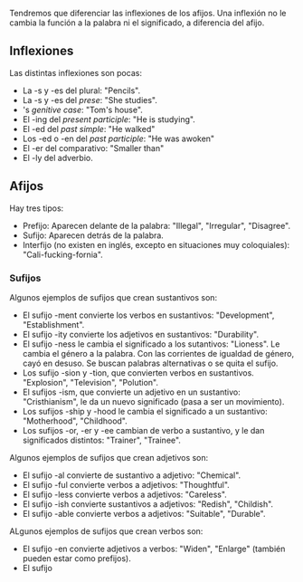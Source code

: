 Tendremos que diferenciar las inflexiones de los afijos. Una inflexión no le cambia la función a la palabra ni el significado, a diferencia del afijo.

## Inflexiones

Las distintas inflexiones son pocas:

- La -s y -es del plural: "Pencils".
- La -s y -es del *prese*: "She studies".
- 's *genitive case*: "Tom's house".
- El -ing del *present participle*: "He is studying".
- El -ed del *past simple*: "He walked"
- Los -ed o -en del *past participle*: "He was awoken"
- El -er del comparativo: "Smaller than"
- El -ly del adverbio.

## Afijos

Hay tres tipos:

- Prefijo: Aparecen delante de la palabra: "Illegal", "Irregular", "Disagree".
- Sufijo: Aparecen detrás de la palabra.
- Interfijo (no existen en inglés, excepto en situaciones muy coloquiales): "Cali-fucking-fornia".

### Sufijos

Algunos ejemplos de sufijos que crean sustantivos son:

- El sufijo -ment convierte los verbos en sustantivos: "Development", "Establishment".
- El sufijo -ity convierte los adjetivos en sustantivos: "Durability".
- El sufijo -ness le cambia el significado a los sutantivos: "Lioness". Le cambia el género a la palabra. Con las corrientes de igualdad de género, cayó en desuso. Se buscan palabras alternativas o se quita el sufijo.
- Los sufijo -sion y -tion, que convierten verbos en sustantivos. "Explosion", "Television", "Polution".
- El sufijos -ism, que convierte un adjetivo en un sustantivo: "Cristhianism", le da un nuevo significado (pasa a ser un movimiento).
- Los sufijos -ship y -hood le cambia el significado a un sustantivo: "Motherhood", "Childhood".
- Los sufijos -or, -er y -ee cambian de verbo a sustantivo, y le dan significados distintos: "Trainer", "Trainee".

Algunos ejemplos de sufijos que crean adjetivos son:

- El sufijo -al convierte de sustantivo a adjetivo: "Chemical".
- El sufijo -ful convierte verbos a adjetivos: "Thoughtful".
- El sufijo -less convierte verbos a adjetivos: "Careless".
- El sufijo -ish convierte sustantivos a adjetivos: "Redish", "Childish".
- El sufijo -able convierte verbos a adjetivos: "Suitable", "Durable".

ALgunos ejemplos de sufijos que crean verbos son:

- El sufijo -en convierte adjetivos a verbos: "Widen", "Enlarge" (también pueden estar como prefijos).
- El sufijo 

